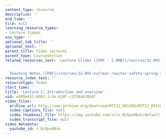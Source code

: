 ```yaml
---
content_type: resource
description: ''
end_time: ''
file: null
learning_resource_types:
- Lecture Videos
ocw_type: ''
optional_tab_title: ''
optional_text: ''
parent_title: Video Lectures
parent_type: CourseSection
related_resources_text: 'Lecture Slides ([PDF - 2.0MB](/courses/22-091-nuclear-reactor-safety-spring-2008/resources/mit22_091s08_lec01))#


  Teaching Notes ([PDF](/courses/22-091-nuclear-reactor-safety-spring-2008/resources/mit22_091s08_lec01note))'
resource_index_text: ''
resourcetype: Video
start_time: ''
title: 'Lecture 1: Introduction and overview'
uid: e005e431-6502-1c3e-628f-c2f50ab28b8f
video_files:
  archive_url: http://www.archive.org/download/MIT22_091S08/MIT22_091S08lec01_300k.mp4
  video_captions_file: null
  video_thumbnail_file: https://img.youtube.com/vi/v_NcOpoHBsk/default.jpg
  video_transcript_file: null
video_metadata:
  youtube_id: v_NcOpoHBsk
---
```

